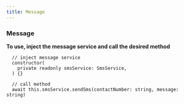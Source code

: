 ```yaml
---
title: Message
---
```


### Message

**To use, inject the message service and call the desired method**

```shell
  // inject message service
  constructor(
    private readonly smsService: SmsService,
  ) {}

  // call method
  await this.smsService.sendSms(contactNumber: string, message: string)
```
